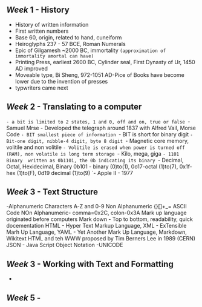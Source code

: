 ## **_Week_** 1 - History
  * History of written information
  * First written numbers
  * Base 60, origin, related to hand, cuneiform
  * Heiroglyphs 237 - 57 BCE, Roman Numerals
  * Epic of Gilgamesh ~2000 BC, immortality ```(approximation of immortality amortal can have)```
  * Printing Press, earliest 2600 BC, Cylinder seal, First Dynasty of Ur, 1450 AD improved
  * Moveable type, Bi Sheng, 972-1051 AD-Pice of Books have become lower due to the invention of presses
  * typwriters came next
  
## **_Week_** 2 - Translating to a computer
  `- a bit is limited to 2 states, 1 and 0, off and on, true or false
  `- Samuel Mrse - Developed the telegraph around 1837 with Alfred Vail,  Morse Code
  `- BIT smallest piece of information
  `- BIT is short for binary digit
  `- Bit-one digit, nibble-4 digit, byte 8 digit
  `- Magnetic core memory, volitile and non volitile
  `- Volitile is erased when power is turned off (RAM), non volatile is long term storage
  `- Kilo, mega, giga
  `- 1101 Binary  written as 0b1101, the 0b indicating its binary
  `- Decimal, Octal, Hexidecimal, Binary 0b101 - binary (0)to(1), 0o17-octal (1)to(7), 0x1f-hex (1)to(F), 0d19 decimal (1)to(9)
  `- Apple II - 1977

## **_Week_** 3 - Text Structure
  -Alphanumeric Characters A-Z and 0-9
    Non Alphanumeric {}[]+_=
    ASCII Code NOn Alphanumeric- comma=0x2C, colon-0x3A
    Mark up language originated before computers
    Mark down - Top to bottom, readability, quick docementation
    HTML - Hyper Text Markup Language, XML - ExTensible Marh Up Language, YAML - Yet Another Mark Up Language, Markdown, Wikitext
    HTML and teh WWW proposed by Tim Berners Lee in 1989 (CERN)
    JSON - Java Script Object Notation
  -UNICODE

## **_Week_** 3 - Working with Text and Formatting
  -

## **_Week_** 5 - 
